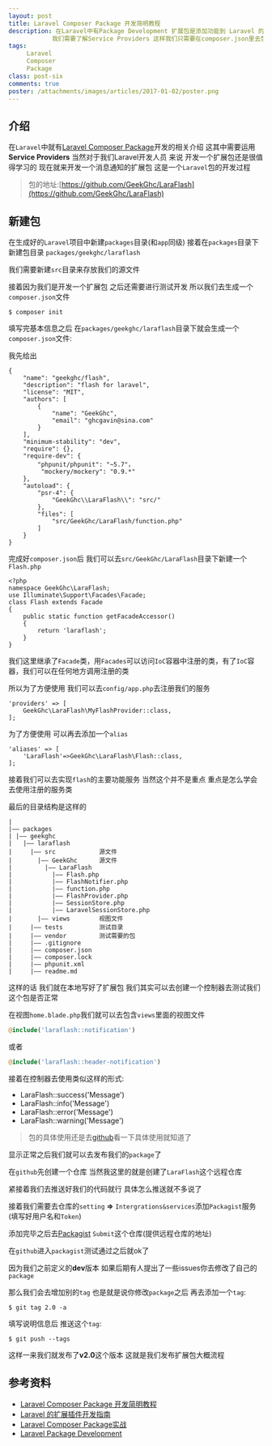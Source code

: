 ```yaml
---
layout: post
title: Laravel Composer Package 开发简明教程
description: 在Laravel中有Package Development 扩展包是添加功能到 Laravel 的主要方式。扩展包可以包含许多好用的功能。在开发扩展包之前
            我们需要了解Service Providers 这样我们只需要在composer.json里去包含这个package并进行相应的配置即可
tags:
     Laravel
     Composer
     Package
class: post-six
comments: true
poster: /attachments/images/articles/2017-01-02/poster.png
---
```

## 介绍
在`Laravel`中就有[Laravel Composer Package](https://laravel.com/docs/5.4/packages)开发的相关介绍 这其中需要运用 **Service Providers** 当然对于我们Laravel开发人员
来说 开发一个扩展包还是很值得学习的 现在就来开发一个消息通知的扩展包 这是一个`Laravel`包的开发过程

> 包的地址:[https://github.com/GeekGhc/LaraFlash](https://github.com/GeekGhc/LaraFlash)

## 新建包
在生成好的`Laravel`项目中新建`packages`目录(和`app`同级) 接着在`packages`目录下新建包目录 `packages/geekghc/laraflash`

我们需要新建`src`目录来存放我们的源文件 

接着因为我们是开发一个扩展包 之后还需要进行测试开发  所以我们去生成一个`composer.json`文件
```shell
$ composer init
```
填写完基本信息之后 在`packages/geekghc/laraflash`目录下就会生成一个`composer.json`文件:

我先给出
```php?start_inline=1
{
    "name": "geekghc/flash",
    "description": "flash for laravel",
    "license": "MIT",
    "authors": [
        {
            "name": "GeekGhc",
            "email": "ghcgavin@sina.com"
        }
    ],
    "minimum-stability": "dev",
    "require": {},
    "require-dev": {
        "phpunit/phpunit": "~5.7"，
         "mockery/mockery": "0.9.*"
    },
    "autoload": {
        "psr-4": {
            "GeekGhc\\LaraFlash\\": "src/"
        },
        "files": [
            "src/GeekGhc/LaraFlash/function.php"
        ]
    }
}
```
完成好`composer.json`后 我们可以去`src/GeekGhc/LaraFlash`目录下新建一个`Flash.php`
```php?start_inline=1
<?php
namespace GeekGhc\LaraFlash;
use Illuminate\Support\Facades\Facade;
class Flash extends Facade
{
    public static function getFacadeAccessor()
    {
        return 'laraflash';
    }
}
```
我们这里继承了`Facade`类，用`Facades`可以访问`IoC`容器中注册的类，有了`IoC`容器，我们可以在任何地方调用注册的类

所以为了方便使用 我们可以去`config/app.php`去注册我们的服务
```php?start_inline=1
'providers' => [
    GeekGhc\LaraFlash\MyFlashProvider::class,
];
```
为了方便使用 可以再去添加一个`alias`
```php?start_inline=1
'aliases' => [
    'LaraFlash'=>GeekGhc\LaraFlash\Flash::class,
];
```

接着我们可以去实现`flash`的主要功能服务 当然这个并不是重点 重点是怎么学会去使用注册的服务类

最后的目录结构是这样的

```php?start_inline=1
|
|—— packages 
| |—— geekghc
|   |—— laraflash 
|     |—— src            源文件
|       |—— GeekGhc      源文件
|         |—— LaraFlash     
|           |—— Flash.php     
|           |—— FlashNotifier.php     
|           |—— function.php     
|           |—— FlashProvider.php     
|           |—— SessionStore.php     
|           |—— LaravelSessionStore.php     
|       |—— views        视图文件
|     |—— tests          测试目录
|     |—— vendor         测试需要的包
|     |—— .gitignore    
|     |—— composer.json    
|     |—— composer.lock    
|     |—— phpunit.xml  
|     |—— readme.md
```


这样的话 我们就在本地写好了扩展包  我们其实可以去创建一个控制器去测试我们这个包是否正常

在视图`home.blade.php`我们就可以去包含`views`里面的视图文件
```php
@include('laraflash::notification')
```
或者
```php
@include('laraflash::header-notification')
```
接着在控制器去使用类似这样的形式:
- LaraFlash::success('Message')
- LaraFlash::info('Message')
- LaraFlash::error('Message')
- LaraFlash::warning('Message')

> 包的具体使用还是去[github](https://github.com/GeekGhc/LaraFlash)看一下具体使用就知道了

显示正常之后我们就可以去发布我们的`package`了

在`github`先创建一个仓库 当然我这里的就是创建了`LaraFlash`这个远程仓库

紧接着我们去推送好我们的代码就行 具体怎么推送就不多说了

接着我们需要去仓库的`setting` **=>** `Intergrations&services`添加`Packagist`服务(填写好用户名和`Token`)

添加完毕之后去[Packagist](https://packagist.org/)  `Submit`这个仓库(提供远程仓库的地址)

在`github`进入`packagist`测试通过之后就ok了

因为我们之前定义的**dev**版本 如果后期有人提出了一些issues你去修改了自己的`package`

那么我们会去增加别的`tag`  也是就是说你修改`package`之后 再去添加一个`tag`:
```shell
$ git tag 2.0 -a
```

填写说明信息后 推送这个`tag`:
```shell
$ git push --tags
```
这样一来我们就发布了**v2.0**这个版本  这就是我们发布扩展包大概流程


## 参考资料
- [Laravel Composer Package 开发简明教程](https://laravel-china.org/articles/1714/laravel-composer-package-development-concise-tutorial)
- [Laravel 的扩展插件开发指南](http://d.laravel-china.org/docs/5.4/packages)
- [Laravel Composer Package实战](http://www.tuicool.com/articles/QRFvEzZ)
- [Laravel Package Development](https://laravel.com/docs/5.4/packages)
